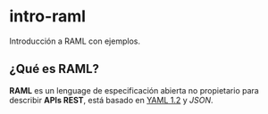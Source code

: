 # intro-raml
Introducción a RAML con ejemplos.

## ¿Qué es RAML?

**RAML** es un lenguage de especificación abierta no propietario para describir **APIs REST**,
está basado en [YAML 1.2](http://yaml.org/spec/1.2/spec.html) y _JSON_.

